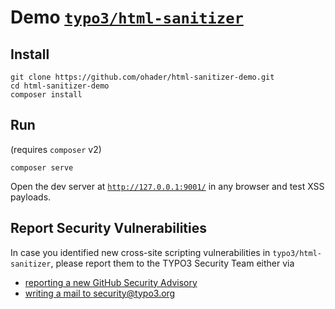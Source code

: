 # Demo [`typo3/html-sanitizer`](https://github.com/typo3/html-sanitizer)

## Install

```
git clone https://github.com/ohader/html-sanitizer-demo.git
cd html-sanitizer-demo
composer install
```

## Run

(requires `composer` v2)

```
composer serve
```

Open the dev server at [`http://127.0.0.1:9001/`](http://127.0.0.1:9001/) in any browser and test XSS payloads.

## Report Security Vulnerabilities

In case you identified new cross-site scripting vulnerabilities in `typo3/html-sanitizer`,
please report them to the TYPO3 Security Team either via

* [reporting a new GitHub Security Advisory](https://github.com/TYPO3/html-sanitizer/security/advisories/new)
* [writing a mail to security@typo3.org](mailto:security@typo3.org)
